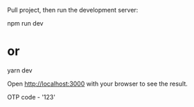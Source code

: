 
Pull project, then run the development server:

npm run dev
# or
yarn dev

Open [http://localhost:3000](http://localhost:3000) with your browser to see the result.

OTP code - '123'

